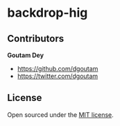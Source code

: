 # backdrop-hig 



## Contributors

**Goutam Dey**
- <https://github.com/dgoutam>
- <https://twitter.com/dgoutam>


## License

Open sourced under the [MIT license](LICENSE.md).

